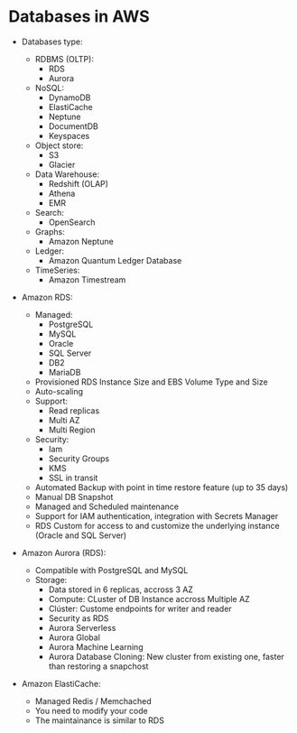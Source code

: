 # Databases in AWS

* Databases type:
    * RDBMS (OLTP): 
        * RDS
        * Aurora
    * NoSQL:
        * DynamoDB
        * ElastiCache
        * Neptune
        * DocumentDB
        * Keyspaces
    * Object store:
        * S3
        * Glacier
    * Data Warehouse:
        * Redshift (OLAP)
        * Athena
        * EMR
    * Search:
        * OpenSearch
    * Graphs:
        * Amazon Neptune
    * Ledger:
        * Amazon Quantum Ledger Database
    * TimeSeries:
        * Amazon Timestream

* Amazon RDS:
    * Managed:
        * PostgreSQL
        * MySQL
        * Oracle
        * SQL Server
        * DB2
        * MariaDB
    * Provisioned RDS Instance Size and EBS Volume Type and Size
    * Auto-scaling
    * Support:
        * Read replicas
        * Multi AZ
        * Multi Region
    * Security:
        * Iam
        * Security Groups
        * KMS
        * SSL in transit
    * Automated Backup with point in time restore feature (up to 35 days)
    * Manual DB Snapshot
    * Managed and Scheduled maintenance
    * Support for IAM authentication, integration with Secrets Manager
    * RDS Custom for access to and customize the underlying instance (Oracle and SQL Server)

* Amazon Aurora (RDS):
    * Compatible with PostgreSQL and MySQL
    * Storage:
        * Data stored in 6 replicas, accross 3 AZ
        * Compute: CLuster of DB Instance accross Multiple AZ
        * Clúster: Custome endpoints for writer and reader
        * Security as RDS
        * Aurora Serverless
        * Aurora Global
        * Aurora Machine Learning
        * Aurora Database Cloning: New cluster from existing one, faster than restoring a snapchost

* Amazon ElastiCache:
    * Managed Redis / Memchached
    * You need to modify your code
    * The maintainance is similar to RDS


